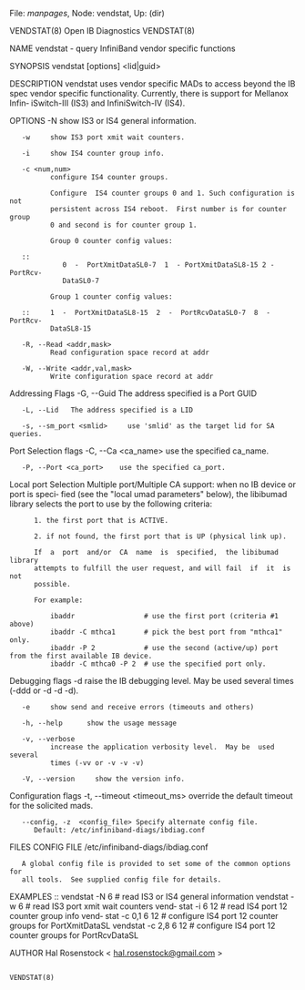 File: *manpages*,  Node: vendstat,  Up: (dir)

VENDSTAT(8)                   Open IB Diagnostics                  VENDSTAT(8)



NAME
       vendstat - query InfiniBand vendor specific functions

SYNOPSIS
       vendstat [options] <lid|guid>

DESCRIPTION
       vendstat  uses vendor specific MADs to access beyond the IB spec vendor
       specific functionality. Currently, there is support for Mellanox Infin‐
       iSwitch-III (IS3) and InfiniSwitch-IV (IS4).

OPTIONS
       -N     show IS3 or IS4 general information.

       -w     show IS3 port xmit wait counters.

       -i     show IS4 counter group info.

       -c <num,num>
              configure IS4 counter groups.

              Configure  IS4 counter groups 0 and 1. Such configuration is not
              persistent across IS4 reboot.  First number is for counter group
              0 and second is for counter group 1.

              Group 0 counter config values:

       ::
                 0  -  PortXmitDataSL0-7  1  - PortXmitDataSL8-15 2 - PortRcv‐
                 DataSL0-7

              Group 1 counter config values:

       ::     1  -  PortXmitDataSL8-15  2  -  PortRcvDataSL0-7  8  -  PortRcv‐
              DataSL8-15

       -R, --Read <addr,mask>
              Read configuration space record at addr

       -W, --Write <addr,val,mask>
              Write configuration space record at addr

   Addressing Flags
       -G, --Guid     The address specified is a Port GUID

       -L, --Lid   The address specified is a LID

       -s, --sm_port <smlid>     use 'smlid' as the target lid for SA queries.

   Port Selection flags
       -C, --Ca <ca_name>    use the specified ca_name.

       -P, --Port <ca_port>    use the specified ca_port.

   Local port Selection
       Multiple  port/Multiple CA support: when no IB device or port is speci‐
       fied (see the "local umad parameters"  below),  the  libibumad  library
       selects the port to use by the following criteria:

          1. the first port that is ACTIVE.

          2. if not found, the first port that is UP (physical link up).

          If  a  port  and/or  CA  name  is  specified,  the libibumad library
          attempts to fulfill the user request, and will fail  if  it  is  not
          possible.

          For example:

              ibaddr                 # use the first port (criteria #1 above)
              ibaddr -C mthca1       # pick the best port from "mthca1" only.
              ibaddr -P 2            # use the second (active/up) port from the first available IB device.
              ibaddr -C mthca0 -P 2  # use the specified port only.

   Debugging flags
       -d     raise  the  IB debugging level.  May be used several times (-ddd
              or -d -d -d).

       -e     show send and receive errors (timeouts and others)

       -h, --help      show the usage message

       -v, --verbose
              increase the application verbosity level.  May be  used  several
              times (-vv or -v -v -v)

       -V, --version     show the version info.

   Configuration flags
       -t,  --timeout  <timeout_ms>  override  the  default  timeout  for  the
       solicited mads.

       --config, -z  <config_file> Specify alternate config file.
          Default: /etc/infiniband-diags/ibdiag.conf

FILES
   CONFIG FILE
       /etc/infiniband-diags/ibdiag.conf

       A global config file is provided to set some of the common options  for
       all tools.  See supplied config file for details.

EXAMPLES
       ::     vendstat  -N  6            # read IS3 or IS4 general information
              vendstat -w 6           # read IS3 port xmit wait counters vend‐
              stat  -i 6 12        # read IS4 port 12 counter group info vend‐
              stat -c 0,1 6 12    # configure IS4 port 12 counter  groups  for
              PortXmitDataSL  vendstat  -c 2,8 6 12    # configure IS4 port 12
              counter groups for PortRcvDataSL

AUTHOR
       Hal Rosenstock
              < hal.rosenstock@gmail.com >




                                                                   VENDSTAT(8)
